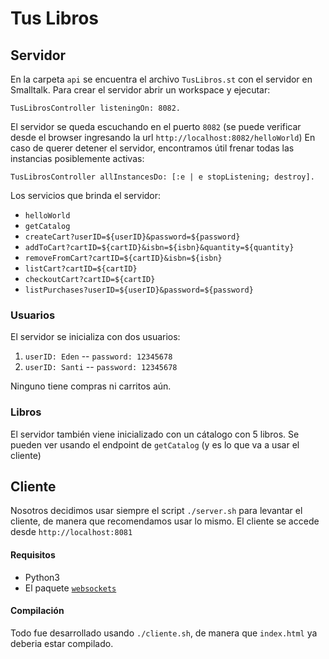 # Tus Libros

## Servidor

En la carpeta `api` se encuentra el archivo `TusLibros.st` con el servidor en Smalltalk. Para crear el servidor abrir un workspace y ejecutar:

```smalltalk
TusLibrosController listeningOn: 8082.
```

El servidor se queda escuchando en el puerto `8082` (se puede verificar desde el browser ingresando la url `http://localhost:8082/helloWorld`)
En caso de querer detener el servidor, encontramos útil frenar todas las instancias posiblemente activas:

```smalltalk
TusLibrosController allInstancesDo: [:e | e stopListening; destroy].
```

Los servicios que brinda el servidor:
- `helloWorld`
- `getCatalog`
- `createCart?userID=${userID}&password=${password}`
- `addToCart?cartID=${cartID}&isbn=${isbn}&quantity=${quantity}`
- `removeFromCart?cartID=${cartID}&isbn=${isbn}`
- `listCart?cartID=${cartID}`
- `checkoutCart?cartID=${cartID}`
- `listPurchases?userID=${userID}&password=${password}`

### Usuarios
El servidor se inicializa con dos usuarios:
1. `userID: Eden` -- `password: 12345678`
2. `userID: Santi` -- `password: 12345678`

Ninguno tiene compras ni carritos aún.

### Libros
El servidor también viene inicializado con un cátalogo con 5 libros. Se pueden ver usando el endpoint
de `getCatalog` (y es lo que va a usar el cliente)

## Cliente
Nosotros decidimos usar siempre el script `./server.sh` para levantar el cliente, 
de manera que recomendamos usar lo mismo.
El cliente se accede desde `http://localhost:8081`

#### Requisitos
- Python3
- El paquete [`websockets`](https://websockets.readthedocs.io/en/stable/intro.html)

#### Compilación
Todo fue desarrollado usando `./cliente.sh`, de manera que `index.html` ya deberia estar compilado.
